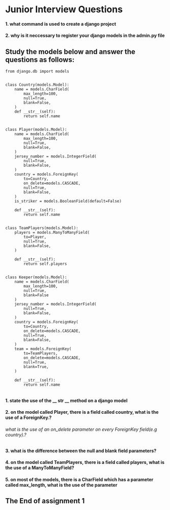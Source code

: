 
# Junior Interview Questions

#### 1. what command is used to create a django project

#### 2. why is it neccessary to register your django models in the admin.py file

## Study the models below and answer the questions as follows:
```
from django.db import models


class Country(models.Model):
    name = models.CharField(
        max_length=100,
        null=True,
        blank=False,
    )
    def __str__(self):
        return self.name


class Player(models.Model):
    name = models.CharField(
        max_length=100,
        null=True,
        blank=False,
    )
    jersey_number = models.IntegerField(
        null=True,
        blank=False,
    )
    country = models.ForeignKey(
        to=Country,
        on_delete=models.CASCADE,
        null=True,
        blank=False,
    )
    is_striker = models.BooleanField(default=False)

    def __str__(self):
        return self.name


class TeamPlayers(models.Model):
    players = models.ManyToManyField(
        to=Player,
        null=True,
        blank=False,
    )
    
    def __str__(self):
        return self.players


class Keeper(models.Model):
    name = models.CharField(
        max_length=100,
        null=True,
        blank=False
    )
    jersey_number = models.IntegerField(
        null=True,
        blank=False,
    )
    country = models.ForeignKey(
        to=Country,
        on_delete=models.CASCADE,
        null=True,
        blank=False,
    )
    team = models.ForeignKey(
        to=TeamPlayers, 
        on_delete=models.CASCADE,
        null=True,
        blank=True,
    )

    def __str__(self):
        return self.name


```

#### 1. state the use of the __ str __ method on a django model
#### 2. on the model called **Player**, there is a field called country, what is the use of a ForeignKey.?

###### what is the use of an on_delete parameter on every ForeignKey field(e.g country).?

#### 3. what is the difference between the null and blank field parameters?

#### 4. on the model called TeamPlayers, there is a field called players, what is the use of a ManyToManyField?

#### 5. on most of the models, there is a CharField which has a parameter called max_length, what is the use of the parameter

## The End of assignment 1
